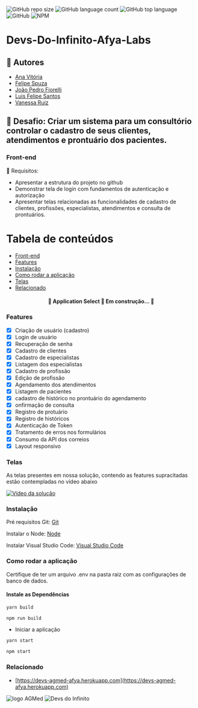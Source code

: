 
![GitHub repo size](https://img.shields.io/github/repo-size/vlruiz108/Devs-Do-Infinito-Afya-Front?style=plastic)
![GitHub language count](https://img.shields.io/github/languages/count/vlruiz108/Devs-Do-Infinito-Afya-Front?style=plastic)
![GitHub top language](https://img.shields.io/github/languages/top/vlruiz108/Devs-Do-Infinito-Afya-Front?style=plastic)
![GitHub](https://img.shields.io/github/license/vlruiz108/Devs-Do-Infinito-Afya-Front?style=plastic)
![NPM](https://img.shields.io/npm/l/express?style=plastic)

# Devs-Do-Infinito-Afya-Labs

## 👥 Autores
- [Ana Vitória](https://github.com/anavieich)
- [Felipe Spuza](https://github.com/FelipeSSac)
- [João Pedro Fiorelli](https://github.com/JoaoFiorelli)
- [Luis Felipe Santos](https://github.com/LFelipe-sb)
- [Vanessa Ruiz](https://github.com/vlruiz108)



## 🎯 Desafio: Criar um sistema para um consultório controlar o cadastro de seus clientes, atendimentos e prontuário dos pacientes.

### Front-end

🚀 Requisitos: 

- Apresentar a estrutura do projeto no github
- Demonstrar tela de login com fundamentos de autenticação e autorização
- Apresentar telas relacionadas as funcionalidades de cadastro de clientes, profissões, especialistas, atendimentos e consulta de prontuários.


Tabela de conteúdos
=================

<!--ts-->
   * [Front-end](#Front-end)
   * [Features](#features)
   * [Instalação](#instalacao)
   * [Como rodar a aplicação](#como-rodar-a-aplicacao)
   * [Telas](#telas)
   * [Relacionado](#relacionado)
<!--te-->

<h4 align="center"> 
	🚧  Application Select 🚀 Em construção...  🚧
</h4>

### Features

- [x] Criação de usuário (cadastro)
- [X] Login de usuário
- [X] Recuperação de senha
- [x] Cadastro de clientes
- [x] Cadastro de especialistas
- [x] Listagem dos especialistas
- [x] Cadastro de profissão
- [x] Edição de profissão
- [x] Agendamento dos atendimentos
- [x] Listagem de pacientes
- [x] cadastro de histórico no prontuário do agendamento
- [x] onfirmação de consulta
- [x] Registro de protuário
- [x] Registro de históricos
- [x] Autenticação de Token
- [x] Tratamento de erros nos formulários
- [x] Consumo da API dos correios
- [x] Layout responsivo

### Telas
As telas presentes em nossa solução, contendo as features supracitadas estão contempladas no vídeo abaixo 

[![Vídeo da solução]({https://imgur.com/MF06FVt})]({https://youtu.be/JJAb-j0JRKY} "Devs Do Infinito - Front")



### Instalação

Pré requisitos
Git: [Git](https://git-scm.com)

Instalar o Node: [Node](https://nodejs.org)

Instalar Visual Studio Code: [Visual Studio Code](https://code.visualstudio.com/download)


### Como rodar a aplicação

Certifique de ter um arquivo .env na pasta raiz com as configurações de banco de dados.

#### Instale as Dependências
  
  ```bash
  yarn build
  ```
  ```bash
  npm run build
  ```
  
  - Iniciar a aplicação

  ```bash
  yarn start
  ```
   ```bash
  npm start
  ```

### Relacionado


* [https://devs-agmed-afya.herokuapp.com](https://devs-agmed-afya.herokuapp.com)

![logo AGMed](https://imgur.com/8MhBNyB)
![Devs do Infinito](https://imgur.com/Lyu5x3t)